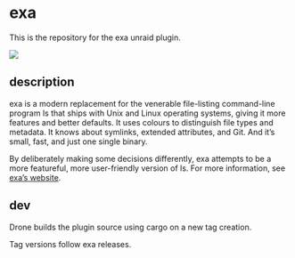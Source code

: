 # exa

This is the repository for the exa unraid plugin.

<img src="https://git.panaetius.co.uk/unraid-plugins/exa/raw/commit/5bae7016b9109133a0a5d98807c3459677c53571/usr/local/emhttp/plugins/exa/images/exa.png"/>

## description

exa is a modern replacement for the venerable file-listing command-line program ls that ships with Unix and Linux operating systems, giving it more features and better defaults. It uses colours to distinguish file types and metadata. It knows about symlinks, extended attributes, and Git. And it’s small, fast, and just one single binary.

By deliberately making some decisions differently, exa attempts to be a more featureful, more user-friendly version of ls. For more information, see [exa’s website](https://the.exa.website/).

## dev

Drone builds the plugin source using cargo on a new tag creation.

Tag versions follow exa releases.

